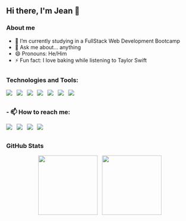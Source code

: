 ## Hi there, I'm Jean 👋

### About me

- 🌱 I’m currently studying in a FullStack Web Development Bootcamp
- 💬 Ask me about... anything
- 😄 Pronouns: He/Him
- ⚡ Fun fact: I love baking while listening to Taylor Swift
 ##
 
 ### Technologies and Tools:
 
   <img src="https://img.shields.io/badge/HTML5-E34F26?style=for-the-badge&logo=html5&logoColor=white" /> <span>&nbsp;</span> <img src="https://img.shields.io/badge/CSS3-1572B6?style=for-the-badge&logo=css3&logoColor=white" />  <span>&nbsp;</span> <img src="https://img.shields.io/badge/JavaScript-323330?style=for-the-badge&logo=javascript&logoColor=F7DF1E" /> <span>&nbsp;</span> <img src="https://img.shields.io/badge/React-20232A?style=for-the-badge&logo=react&logoColor=61DAFB" /> <span>&nbsp;</span> <img src="https://img.shields.io/badge/Git-F05032?style=for-the-badge&logo=git&logoColor=white" /> <span>&nbsp;</span> <img src="https://img.shields.io/badge/Visual_Studio_Code-0078D4?style=for-the-badge&logo=visual%20studio%20code&logoColor=white" /> <span>&nbsp;</span> <img src="https://img.shields.io/badge/styled--components-DB7093?style=for-the-badge&logo=styled-components&logoColor=white" />
 

 ##
### - 📫 How to reach me:  

 [<img src="https://img.shields.io/badge/linkedin-%230077B5.svg?&style=for-the-badge&logo=linkedin&logoColor=white" />](https://www.linkedin.com/in/jean-frança-4b1ab121a/) <span>&nbsp;</span> [<img src = "https://img.shields.io/badge/instagram-%23E4405F.svg?&style=for-the-badge&logo=instagram&logoColor=white">](https://www.instagram.com/jean13franca/) <span>&nbsp;</span> [<img src = "https://img.shields.io/badge/Gmail-D14836?style=for-the-badge&logo=gmail&logoColor=white">](mailto:jean13franca@gmail.com) <span>&nbsp;</span> [<img src = "https://img.shields.io/badge/WhatsApp-25D366?style=for-the-badge&logo=whatsapp&logoColor=white">](https://wa.me/5532998002025) 
##


### GitHub Stats
<div align=center>
  <img height="160em" src="https://github-readme-stats.vercel.app/api?username=jefranca&show_icons=true&theme=tokyonight&include_all_commits=true&count_private=true"/>  <span>&nbsp;</span>  <img height="160Em" src="https://github-readme-stats.vercel.app/api/top-langs/?username=jefranca&layout=compact&langs_count=16&theme=tokyonight"/>
 </div
 




<!--
**jefranca/jefranca** is a ✨ _special_ ✨ repository because its `README.md` (this file) appears on your GitHub profile.

Here are some ideas to get you started:

- 🔭 I’m currently working on ...
- 🌱 I’m currently learning ...
- 👯 I’m looking to collaborate on ...
- 🤔 I’m looking for help with ...
- 💬 Ask me about ...
- 📫 How to reach me: ...
- 😄 Pronouns: ...
- ⚡ Fun fact: ...
-->
